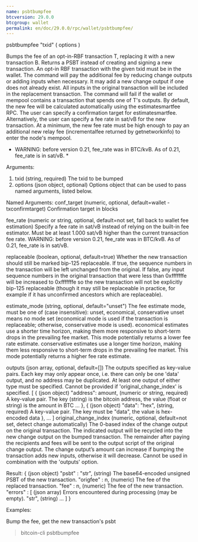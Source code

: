 ```yaml
---
name: psbtbumpfee
btcversion: 29.0.0
btcgroup: wallet
permalink: en/doc/29.0.0/rpc/wallet/psbtbumpfee/
---
```


psbtbumpfee "txid" ( options )

Bumps the fee of an opt-in-RBF transaction T, replacing it with a new transaction B.
Returns a PSBT instead of creating and signing a new transaction.
An opt-in RBF transaction with the given txid must be in the wallet.
The command will pay the additional fee by reducing change outputs or adding inputs when necessary.
It may add a new change output if one does not already exist.
All inputs in the original transaction will be included in the replacement transaction.
The command will fail if the wallet or mempool contains a transaction that spends one of T's outputs.
By default, the new fee will be calculated automatically using the estimatesmartfee RPC.
The user can specify a confirmation target for estimatesmartfee.
Alternatively, the user can specify a fee rate in sat/vB for the new transaction.
At a minimum, the new fee rate must be high enough to pay an additional new relay fee (incrementalfee
returned by getnetworkinfo) to enter the node's mempool.
* WARNING: before version 0.21, fee_rate was in BTC/kvB. As of 0.21, fee_rate is in sat/vB. *

Arguments:
1. txid       (string, required) The txid to be bumped
2. options    (json object, optional) Options object that can be used to pass named arguments, listed below.

Named Arguments:
conf_target                    (numeric, optional, default=wallet -txconfirmtarget) Confirmation target in blocks
                               
fee_rate                       (numeric or string, optional, default=not set, fall back to wallet fee estimation) 
                               Specify a fee rate in sat/vB instead of relying on the built-in fee estimator.
                               Must be at least 1.000 sat/vB higher than the current transaction fee rate.
                               WARNING: before version 0.21, fee_rate was in BTC/kvB. As of 0.21, fee_rate is in sat/vB.
                               
replaceable                    (boolean, optional, default=true) Whether the new transaction should still be
                               marked bip-125 replaceable. If true, the sequence numbers in the transaction will
                               be left unchanged from the original. If false, any input sequence numbers in the
                               original transaction that were less than 0xfffffffe will be increased to 0xfffffffe
                               so the new transaction will not be explicitly bip-125 replaceable (though it may
                               still be replaceable in practice, for example if it has unconfirmed ancestors which
                               are replaceable).
                               
estimate_mode                  (string, optional, default="unset") The fee estimate mode, must be one of (case insensitive):
                               unset, economical, conservative 
                               unset means no mode set (economical mode is used if the transaction is replaceable;
                               otherwise, conservative mode is used). 
                               economical estimates use a shorter time horizon, making them more
                               responsive to short-term drops in the prevailing fee market. This mode
                               potentially returns a lower fee rate estimate.
                               conservative estimates use a longer time horizon, making them
                               less responsive to short-term drops in the prevailing fee market. This mode
                               potentially returns a higher fee rate estimate.
                               
outputs                        (json array, optional, default=[]) The outputs specified as key-value pairs.
                               Each key may only appear once, i.e. there can only be one 'data' output, and no address may be duplicated.
                               At least one output of either type must be specified.
                               Cannot be provided if 'original_change_index' is specified.
     [
       {                       (json object)
         "address": amount,    (numeric or string, required) A key-value pair. The key (string) is the bitcoin address,
                               the value (float or string) is the amount in BTC
         ...
       },
       {                       (json object)
         "data": "hex",        (string, required) A key-value pair. The key must be "data", the value is hex-encoded data
       },
       ...
     ]
original_change_index          (numeric, optional, default=not set, detect change automatically) The 0-based index of the change output on the original transaction. The indicated output will be recycled into the new change output on the bumped transaction. The remainder after paying the recipients and fees will be sent to the output script of the original change output. The change output’s amount can increase if bumping the transaction adds new inputs, otherwise it will decrease. Cannot be used in combination with the 'outputs' option.

Result:
{                    (json object)
  "psbt" : "str",    (string) The base64-encoded unsigned PSBT of the new transaction.
  "origfee" : n,     (numeric) The fee of the replaced transaction.
  "fee" : n,         (numeric) The fee of the new transaction.
  "errors" : [       (json array) Errors encountered during processing (may be empty).
    "str",           (string)
    ...
  ]
}

Examples:

Bump the fee, get the new transaction's psbt
> bitcoin-cli psbtbumpfee <txid>


